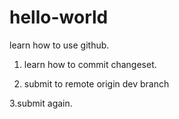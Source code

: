 # hello-world
learn how to use github.
1. learn how to commit changeset.

2. submit to remote origin dev branch

3.submit again.
